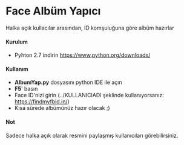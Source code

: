 
# Face Albüm Yapıcı

Halka açık kullacılar arasından, ID komşuluğuna göre albüm hazırlar

#### Kurulum

* Pyhton 2.7 indirin https://www.python.org/downloads/


#### Kullanım
* **AlbumYap.py** dosyasını python IDE ile açın
* **F5**' basın
* Face ID'nizi girin (../KULLANICIADI şeklinde kullanıyorsanız: https://findmyfbid.in/)
* Kısa sürede albümünüz hazır olacak ;)

#### Not
Sadece halka açık olarak resmini paylaşmış kullanıcıları görebilirsiniz.
